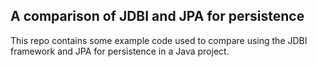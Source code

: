 A comparison of JDBI and JPA for persistence
--------------------------------------------

This repo contains some example code used to compare using the JDBI framework and JPA
for persistence in a Java project.
